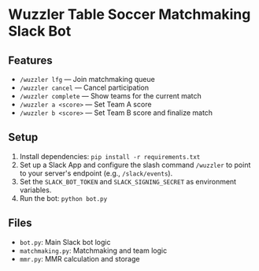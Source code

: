 # Wuzzler Table Soccer Matchmaking Slack Bot

## Features
- `/wuzzler lfg` — Join matchmaking queue
- `/wuzzler cancel` — Cancel participation
- `/wuzzler complete` — Show teams for the current match
- `/wuzzler a <score>` — Set Team A score
- `/wuzzler b <score>` — Set Team B score and finalize match

## Setup
1. Install dependencies: `pip install -r requirements.txt`
2. Set up a Slack App and configure the slash command `/wuzzler` to point to your server's endpoint (e.g., `/slack/events`).
3. Set the `SLACK_BOT_TOKEN` and `SLACK_SIGNING_SECRET` as environment variables.
4. Run the bot: `python bot.py`

## Files
- `bot.py`: Main Slack bot logic
- `matchmaking.py`: Matchmaking and team logic
- `mmr.py`: MMR calculation and storage
